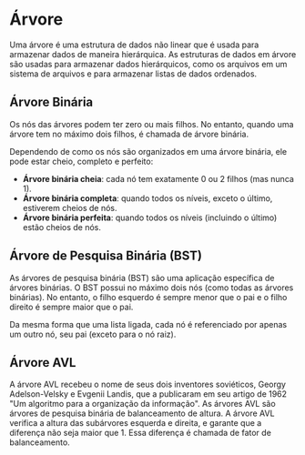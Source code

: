 # Árvore

Uma árvore é uma estrutura de dados não linear que é usada para armazenar dados de maneira hierárquica. As estruturas de dados em árvore são usadas para armazenar dados hierárquicos, como os arquivos em um sistema de arquivos e para armazenar listas de dados ordenados.

## Árvore Binária

Os nós das árvores podem ter zero ou mais filhos. No entanto, quando uma árvore tem no máximo dois filhos, é chamada de árvore binária.

Dependendo de como os nós são organizados em uma árvore binária, ele pode estar cheio, completo e perfeito:

- **Árvore binária cheia**: cada nó tem exatamente 0 ou 2 filhos (mas nunca 1).
- **Árvore binária completa**: quando todos os níveis, exceto o último, estiverem cheios de nós.
- **Árvore binária perfeita**: quando todos os níveis (incluindo o último) estão cheios de nós.

## Árvore de Pesquisa Binária (BST)

As árvores de pesquisa binária (BST) são uma aplicação específica de árvores binárias. O BST possui no máximo dois nós (como todas as árvores binárias). No entanto, o filho esquerdo é sempre menor que o pai e o filho direito é sempre maior que o pai.

Da mesma forma que uma lista ligada, cada nó é referenciado por apenas um outro nó, seu pai (exceto para o nó raiz).

## Árvore AVL

A árvore AVL recebeu o nome de seus dois inventores soviéticos, Georgy Adelson-Velsky e Evgenii Landis, que a publicaram em seu artigo de 1962 "Um algoritmo para a organização da informação". As árvores AVL são árvores de pesquisa binária de balanceamento de altura. A árvore AVL verifica a altura das subárvores esquerda e direita, e garante que a diferença não seja maior que 1. Essa diferença é chamada de fator de balanceamento.
